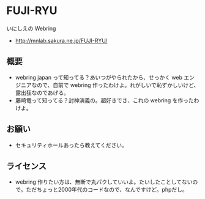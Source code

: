 # FUJI-RYU
いにしえの Webring
- http://mnlab.sakura.ne.jp/FUJI-RYU/


## 概要
- webring japan って知ってる？あいつがやられたから、せっかく web エンジニアなので、自前で webring 作ったわけよ。れがしいで恥ずかしいけど、露出狂なのであげる。
- 藤崎竜って知ってる？封神演義の。超好きでさ、これの webring を作ったわけよ。

## お願い
- セキュリティホールあったら教えてください。

## ライセンス
- webring 作りたい方は、無断で丸パクしていいよ。たいしたことしてないので。ただちょっと2000年代のコードなので、なんですけど。phpだし。
